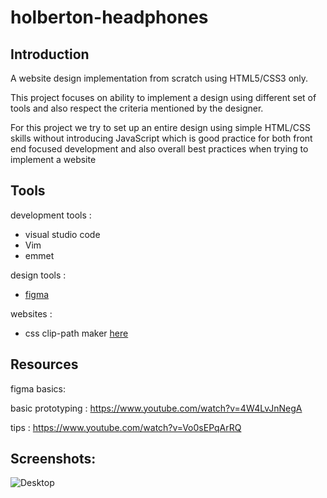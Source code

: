 # holberton-headphones

## Introduction

A website design implementation from scratch using HTML5/CSS3 only.

This project focuses on ability to implement a design using different set of tools and also respect the criteria mentioned by the designer.

For this project we try to set up an entire design using simple HTML/CSS skills without introducing JavaScript which is good practice for both front end focused development and also overall best practices when trying to implement a website

## Tools

development tools : 

- visual studio code
- Vim 
- emmet

design tools :
- [figma](https://www.figma.com/)

websites :
- css clip-path maker [here](https://bennettfeely.com/clippy/)

## Resources

figma basics: 

basic prototyping : https://www.youtube.com/watch?v=4W4LvJnNegA

tips : https://www.youtube.com/watch?v=Vo0sEPqArRQ

## Screenshots:
![Desktop](https://github.com/YassineChayrrou/holberton-headphones/blob/master/Design-prototypes/01_headphones_desktop%402x.png)